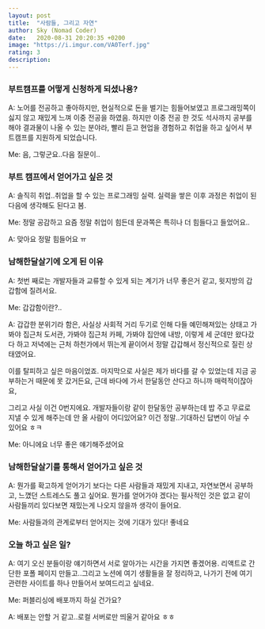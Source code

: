 ```yaml
---
layout: post
title:  "사람들, 그리고 자연"
author: Sky (Nomad Coder)
date:   2020-08-31 20:20:35 +0200
image: "https://i.imgur.com/VA0Terf.jpg"
rating: 3
description: 
---
```

### 부트캠프를 어떻게 신청하게 되셨나용?

A: 노어를 전공하고 좋아하지만, 현실적으로 돈을 벌기는 힘들어보였고 프로그래밍쪽이 싫지 않고 재밌게 느껴 이중 전공을 하였음. 하지만 이중 전공 한 것도 석사까지 공부를 해야 결과물이 나올 수 있는 분야라, 빨리 듣고 현업을 경험하고 취업을 하고 싶어서 부트캠프를 지원하게 되었습니다.

Me: 음, 그렇군요..다음 질문이..

### 부트 캠프에서 얻어가고 싶은 것

A: 솔직히 취업..취업을 할 수 있는 프로그래밍 실력. 실력을 쌓은 이후 과정은 취업이 된 다음에 생각해도 된다고 봄.

Me: 정말 공감하고 요즘 정말 취업이 힘든데 문과쪽은 특히나 더 힘들다고 들었어요..

A: 맞아요 정말 힘들어요 ㅠ

### 남해한달살기에 오게 된 이유

A: 첫번 째로는 개발자들과 교류할 수 있게 되는 계기가 너무 좋은거 같고, 윗지방의 갑갑함에 질려서요.

Me: 갑갑함이란?..

A: 갑갑한 분위기라 함은, 사실상 사회적 거리 두기로 인해 다들 예민해져있는 상태고 가봐야 집근처 도서관, 가봐야 집근처 카페, 가봐야 집안에 내방, 이렇게 세 군데만 왔다갔다 하고 저녁에는 근처 하천가에서 뛰는게 끝이어서 정말 갑갑해서 정신적으로 질린 상태였어요.

이를 탈피하고 싶은 마음이었죠. 마지막으로 사실은 제가 바다를 갈 수 있었는데 지금 공부하는거 때문에 못 갔거든요, 근데 바다에 가서 한달동안 산다고 하니까 매력적이잖아요,

그리고 사실 이건 0번지에요. 개발자들이랑 같이 한달동안 공부하는데 밥 주고 무료로 지낼 수 있게 해주는데 안 올 사람이 어디있어요? 이건 정말..기대하신 답변이 아닐 수 있어요 ㅎㅋ

Me: 아니에요 너무 좋은 얘기해주셨어요

### 남해한달살기를 통해서 얻어가고 싶은 것

A: 뭔가를 확고하게 얻어가기 보다는 다른 사람들과 재밌게 지내고, 자연보면서 공부하고, 느꼈던 스트레스도 풀고 싶어요. 뭔가를 얻어가야 겠다는 필사적인 것은 없고 같이 사람들끼리 있다보면 재밌는게 나오지 않을까 생각이 들어요.

Me: 사람들과의 관계로부터 얻어지는 것에 기대가 있다! 좋네요

### 오늘 하고 싶은 일?

A: 여기 오신 분들이랑 얘기하면서 서로 알아가는 시간을 가지면 좋겠어용. 리액트로 간단한 포폴 페이지 만들고..그리고 노션에 여기 생활들을 잘 정리하고, 나가기 전에 여기 관련한 사이트를 하나 만들어서 보여드리고 싶네요.

Me: 퍼블리싱에 배포까지 하실 건가요?

A: 배포는 안할 거 같고..로컬 서버로만 띄울거 같아요 ㅎㅎ
